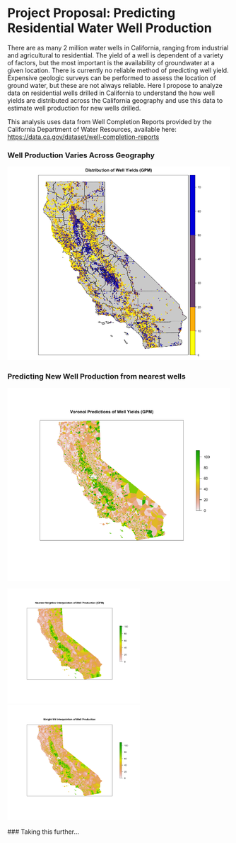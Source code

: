 # Project Proposal: Predicting Residential Water Well Production

There are as many 2 million water wells in California, ranging from industrial and agricultural to residential.
The yield of a well is dependent of a variety of factors, but the most important is the availability of groundwater at a given location.
There is currently no reliable method of predicting well yield. Expensive geologic surveys can be performed to assess the location of ground water, but these are not always reliable.
Here I propose to analyze data on residential wells drilled in California to understand the how well yields are distributed across the California geography and use this data to estimate well production for new wells drilled.


This analysis uses data from Well Completion Reports provided by the California Department of Water Resources, available here: https://data.ca.gov/dataset/well-completion-reports

### Well Production Varies Across Geography

![Alt text](/Well_yield_plot.png?raw=true)
### Predicting New Well Production from nearest wells
![Alt text](/Voronoi_plot.png?raw=true)


<p float="left">
  <img src="/Nn_interp_plot.png" width="300" />
  <img src="/Wnn_interp_plot.png" width="300" /> 
</p>
### Taking this further...






